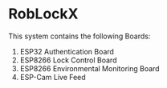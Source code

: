 # RobLockX
This system contains the following Boards:
1. ESP32 Authentication Board
2. ESP8266 Lock Control Board
3. ESP8266 Environmental Monitoring Board
4. ESP-Cam Live Feed
